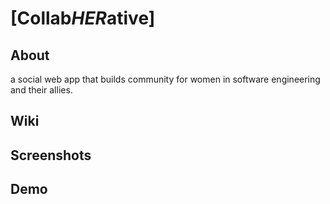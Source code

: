 # [Collab*HER*ative]

## 

## About
a social web app that builds community for women in software engineering and their allies.
## Wiki

## Screenshots

## Demo



